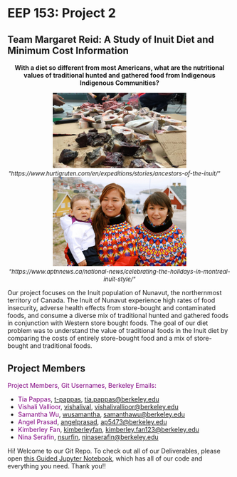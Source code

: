 # EEP 153: Project 2
## Team Margaret Reid: A Study of Inuit Diet and Minimum Cost Information

<p align="center">
  <strong>With a diet so different from most Americans, what are the nutritional values of traditional hunted and gathered food from Indigenous Indigenous Communities?</strong>
</p>

<p align="center">
  <img src="inuit_food.jpeg" alt="Alt text for first image" width="300"/><br>
  <em style="font-size: small;">"https://www.hurtigruten.com/en/expeditions/stories/ancestors-of-the-inuit/"</em>
  &nbsp;&nbsp;&nbsp;&nbsp;&nbsp; <!-- Spacing between images and captions -->
  <img src="inuit_people.jpeg" alt="Alt text for second image" width="300"/><br>
  <em style="font-size: small;">"https://www.aptnnews.ca/national-news/celebrating-the-holidays-in-montreal-inuit-style/"</em>
</p>

Our project focuses on the Inuit population of Nunavut, the northernmost territory of Canada. The Inuit of Nunavut experience high rates of food insecurity, adverse health effects from store-bought and contaminated foods, and consume a diverse mix of traditional hunted and gathered foods in conjunction with Western store bought foods. The goal of our diet problem was to understand the value of traditional foods in the Inuit diet by comparing the costs of entirely store-bought food and a mix of store-bought and traditional foods.

## Project Members
<span style="color:purple">Project Members, Git Usernames, Berkeley Emails:</span>
- <span style="color:purple">Tia Pappas</span>, [t-pappas](https://github.com/t-pappas), tia.pappas@berkeley.edu
- <span style="color:purple">Vishali Vallioor</span>, [vishalival](https://github.com/vishalival), vishalivallioor@berkeley.edu
- <span style="color:purple">Samantha Wu</span>, [wusamantha](https://github.com/wusamantha), samanthawu@berkeley.edu
- <span style="color:purple">Angel Prasad</span>, [angelprasad](https://github.com/angelprasad), ap5473@berkeley.edu
- <span style="color:purple">Kimberley Fan</span>, [kimberleyfan](https://github.com/kimberleyfan), kimberley.fan123@berkeley.edu
- <span style="color:purple">Nina Serafin</span>, [nsurfin](https://github.com/nsurfin), ninaserafin@berkeley.edu

Hi! Welcome to our Git Repo. To check out all of our Deliverables, please open [this Guided Jupyter Notebook](https://datahub.berkeley.edu/hub/user-redirect/git-pull?repo=https://github.com/vishalival/eep153-margaret-reid&urlpath=tree/eep153-margaret-reid/deliverables_code%20(1).ipynb
), which has all of our code and everything you need. Thank you!!
